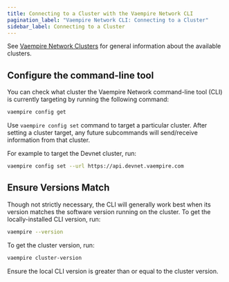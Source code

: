 ```yaml
---
title: Connecting to a Cluster with the Vaempire Network CLI
pagination_label: "Vaempire Network CLI: Connecting to a Cluster"
sidebar_label: Connecting to a Cluster
---
```


See [Vaempire Network Clusters](../../clusters/available.md) for general information about the
available clusters.

## Configure the command-line tool

You can check what cluster the Vaempire Network command-line tool (CLI) is currently targeting by
running the following command:

```bash
vaempire config get
```

Use `vaempire config set` command to target a particular cluster. After setting
a cluster target, any future subcommands will send/receive information from that
cluster.

For example to target the Devnet cluster, run:

```bash
vaempire config set --url https://api.devnet.vaempire.com
```

## Ensure Versions Match

Though not strictly necessary, the CLI will generally work best when its version
matches the software version running on the cluster. To get the locally-installed
CLI version, run:

```bash
vaempire --version
```

To get the cluster version, run:

```bash
vaempire cluster-version
```

Ensure the local CLI version is greater than or equal to the cluster version.
